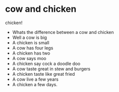 # cow and chicken

chicken!

- Whats the difference between a cow and chicken
- Well a cow is big 
- A chicken is small
- A cow has four legs 
- A chicken has two
- A cow says moo
- A chicken say cock a doodle doo
- A cow taste great in stew and burgers
- A chicken taste like great fried
- A cow live a few years 
- A chicken a few days. 
